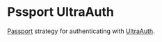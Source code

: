 # Pssport UltraAuth

[Passport](https://github.com/jaredhanson/passport) strategy for authenticating
with [UltraAuth](https://ultraauth.com).
